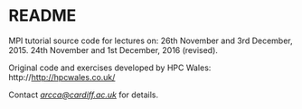 # README #

MPI tutorial source code for lectures on:
26th November and 3rd December, 2015.
24th November and 1st December, 2016 (revised).

Original code and exercises developed by HPC Wales: http://http://hpcwales.co.uk/

Contact *arcca@cardiff.ac.uk* for details.
